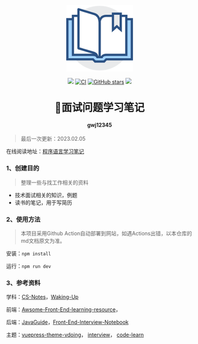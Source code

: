 
<p align="center"><a href="https://interview.gwj1314.cn" target="_blank" rel="noopener noreferrer"><img width="180" src="docs/.vuepress/public/img/study.png" alt="logo"></a></p>

<p align="center">
    <a href="https://interview.gwj1314.cn"> <img src="https://badgen.net/badge/%E5%B0%8F%E5%93%88%E9%87%8C/%E5%9C%A8%E7%BA%BF%E9%98%85%E8%AF%BB?icon=sourcegraph"></a>
  <a href="https://github.com/gwj12345/interview-learn/actions?query=workflow%3ACI"><img src="https://github.com/gwj12345/interview-learn/workflows/CI/badge.svg" alt="CI"></a>
  <a href="https://github.com/gwj12345/interview-learn"><img src="https://img.shields.io/github/stars/gwj12345/interview-learn?logo=ReverbNation&logoColor=rgba(255,255,255,.6)" alt="GitHub stars"></a>
   <a href="https://github.com/gwj12345/interview-learn"> <img src="https://badgen.net/github/forks/gwj12345/interview-learn?icon=github"></a>
<h1 align="center">📖面试问题学习笔记</h1>
<h4 align="center">gwj12345</h4>

> 最后一次更新：2023.02.05

在线阅读地址：[程序语言学习笔记](https://interview.gwj1314.cn)

### 1、创建目的

> 整理一些与找工作相关的资料

+ 技术面试相关的知识，例题
+ 读书的笔记，用于写简历

### 2、使用方法

> 本项目采用Github Action自动部署到网站，如遇Actions出错，以本仓库的md文档原文为准。

安装：`npm install`

运行：`npm run dev`

### 3、参考资料

学科：[CS-Notes](https://github.com/CyC2018/CS-Notes)，[Waking-Up](https://github.com/wolverinn/Waking-Up)

前端：[Awsome-Front-End-learning-resource](https://github.com/helloqingfeng/Awsome-Front-End-learning-resource)，

后端：[JavaGuide](https://github.com/Snailclimb/JavaGuide)，[Front-End-Interview-Notebook](https://github.com/CavsZhouyou/Front-End-Interview-Notebook)

主题：[vuepress-theme-vdoing](https://github.com/xugaoyi/vuepress-theme-vdoing)， [interview](https://github.com/xiaoyou66/interview)， [code-learn](https://github.com/xiaoyou66/code-learn)

